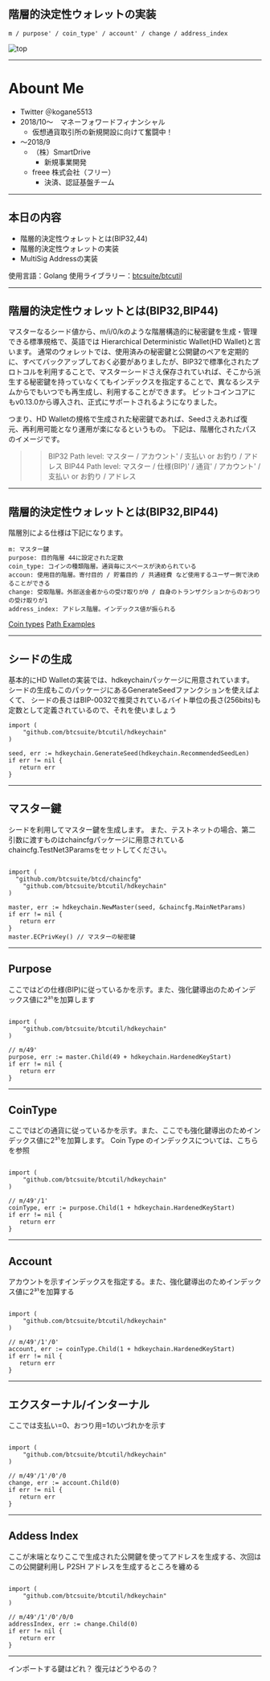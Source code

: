 ## 階層的決定性ウォレットの実装

```
m / purpose' / coin_type' / account' / change / address_index
```

![top](https://cdn-images-1.medium.com/max/1600/1*tBfwTsPiwvvMDEmrLMq5fA.png)

---

# Abount Me
  * Twitter ＠kogane5513
  * 2018/10〜　マネーフォワードフィナンシャル
    * 仮想通貨取引所の新規開設に向けて奮闘中！
  * 〜2018/9
    * （株）SmartDrive
      * 新規事業開発
    * freee 株式会社（フリー）
      * 決済、認証基盤チーム

---

## 本日の内容

* 階層的決定性ウォレットとは(BIP32,44)
* 階層的決定性ウォレットの実装
* MultiSig Addressの実装

使用言語：Golang
使用ライブラリー：[btcsuite/btcutil](https://github.com/btcsuite/btcutil)

---

## 階層的決定性ウォレットとは(BIP32,BIP44)

マスターなるシード値から、m/i/0/kのような階層構造的に秘密鍵を生成・管理できる標準規格で、英語では Hierarchical Deterministic Wallet(HD Wallet)と言います。
通常のウォレットでは、使用済みの秘密鍵と公開鍵のペアを定期的に、すべてバックアップしておく必要がありましたが、BIP32で標準化されたプロトコルを利用することで、マスターシードさえ保存されていれば、そこから派生する秘密鍵を持っていなくてもインデックスを指定することで、異なるシステムからでもいつでも再生成し、利用することができます。
ビットコインコアにもv0.13.0から導入され、正式にサポートされるようになりました。

つまり、HD Walletの規格で生成された秘密鍵であれば、Seedさえあれば復元、再利用可能となり運用が楽になるというもの。
下記は、階層化されたパスのイメージです。

>> BIP32 Path level: マスター / アカウント' / 支払い or お釣り / アドレス
>> BIP44 Path level: マスター / 仕様(BIP)' / 通貨' / アカウント' / 支払い or お釣り / アドレス

---

## 階層的決定性ウォレットとは(BIP32,BIP44)


階層別による仕様は下記になります。

```
m: マスター鍵
purpose: 目的階層 44に設定された定数
coin_type: コインの種類階層。通貨毎にスペースが決められている
accoun: 使用目的階層。寄付目的 / 貯蓄目的 / 共通経費 など使用するユーザー側で決めることができる
change: 受取階層。外部送金者からの受け取りが0 / 自身のトランザクションからのおつりの受け取りが1
address_index: アドレス階層。インデックス値が振られる
```

[Coin types](https://github.com/satoshilabs/slips/blob/master/slip-0044.md#registered-coin-types)
[Path Examples](https://github.com/bitcoin/bips/blob/master/bip-0044.mediawiki#examples)

---

## シードの生成

基本的にHD Walletの実装では、hdkeychainパッケージに用意されています。
シードの生成もこのパッケージにあるGenerateSeedファンクションを使えばよくて、
シードの長さはBIP-0032で推奨されているバイト単位の長さ(256bits)も定数として定義されているので、それを使いましょう

```golang
import (
	"github.com/btcsuite/btcutil/hdkeychain"
)

seed, err := hdkeychain.GenerateSeed(hdkeychain.RecommendedSeedLen)
if err != nil {
   return err
}
```

---

## マスター鍵

シードを利用してマスター鍵を生成します。
また、テストネットの場合、第二引数に渡すものはchaincfgパッケージに用意されているchaincfg.TestNet3Paramsをセットしてください。

```golang

import (
  "github.com/btcsuite/btcd/chaincfg"
	"github.com/btcsuite/btcutil/hdkeychain"
)

master, err := hdkeychain.NewMaster(seed, &chaincfg.MainNetParams)
if err != nil {
   return err
}
master.ECPrivKey() // マスターの秘密鍵
```

---

## Purpose

ここではどの仕様(BIP)に従っているかを示す。また、強化鍵導出のためインデックス値に2³¹を加算します

```golang

import (
	"github.com/btcsuite/btcutil/hdkeychain"
)

// m/49'
purpose, err := master.Child(49 + hdkeychain.HardenedKeyStart)
if err != nil {
   return err
}
```

---

## CoinType

ここではどの通貨に従っているかを示す。また、ここでも強化鍵導出のためインデックス値に2³¹を加算します。
Coin Type のインデックスについては、こちらを参照

```golang

import (
	"github.com/btcsuite/btcutil/hdkeychain"
)

// m/49'/1'
coinType, err := purpose.Child(1 + hdkeychain.HardenedKeyStart)
if err != nil {
   return err
}
```

---

## Account

アカウントを示すインデックスを指定する。また、強化鍵導出のためインデックス値に2³¹を加算する

```golang

import (
	"github.com/btcsuite/btcutil/hdkeychain"
)

// m/49'/1'/0'
account, err := coinType.Child(1 + hdkeychain.HardenedKeyStart)
if err != nil {
   return err
}
```

---

## エクスターナル/インターナル

ここでは支払い=0、おつり用=1のいづれかを示す

```golang

import (
	"github.com/btcsuite/btcutil/hdkeychain"
)

// m/49'/1'/0'/0
change, err := account.Child(0)
if err != nil {
   return err
}
```

---

## Addess Index

ここが末端となりここで生成された公開鍵を使ってアドレスを生成する、次回はこの公開鍵利用し P2SH アドレスを生成するところを纏める

```golang

import (
	"github.com/btcsuite/btcutil/hdkeychain"
)

// m/49'/1'/0'/0/0
addressIndex, err := change.Child(0)
if err != nil {
   return err
}
```

---

インポートする鍵はどれ？
復元はどうやるの？

